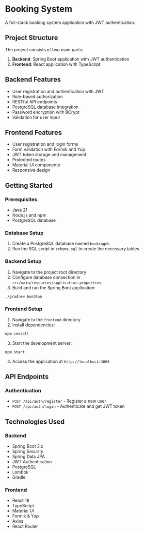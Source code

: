 # Booking System

A full-stack booking system application with JWT authentication.

## Project Structure

The project consists of two main parts:
1. **Backend**: Spring Boot application with JWT authentication
2. **Frontend**: React application with TypeScript

## Backend Features

- User registration and authentication with JWT
- Role-based authorization
- RESTful API endpoints
- PostgreSQL database integration
- Password encryption with BCrypt
- Validation for user input

## Frontend Features

- User registration and login forms
- Form validation with Formik and Yup
- JWT token storage and management
- Protected routes
- Material UI components
- Responsive design

## Getting Started

### Prerequisites

- Java 21
- Node.js and npm
- PostgreSQL database

### Database Setup

1. Create a PostgreSQL database named `bookingdb`
2. Run the SQL script in `schema.sql` to create the necessary tables

### Backend Setup

1. Navigate to the project root directory
2. Configure database connection in `src/main/resources/application.properties`
3. Build and run the Spring Boot application:

```bash
./gradlew bootRun
```

### Frontend Setup

1. Navigate to the `frontend` directory
2. Install dependencies:

```bash
npm install
```

3. Start the development server:

```bash
npm start
```

4. Access the application at `http://localhost:3000`

## API Endpoints

### Authentication

- `POST /api/auth/register` - Register a new user
- `POST /api/auth/login` - Authenticate and get JWT token

## Technologies Used

### Backend
- Spring Boot 3.x
- Spring Security
- Spring Data JPA
- JWT Authentication
- PostgreSQL
- Lombok
- Gradle

### Frontend
- React 18
- TypeScript
- Material UI
- Formik & Yup
- Axios
- React Router 